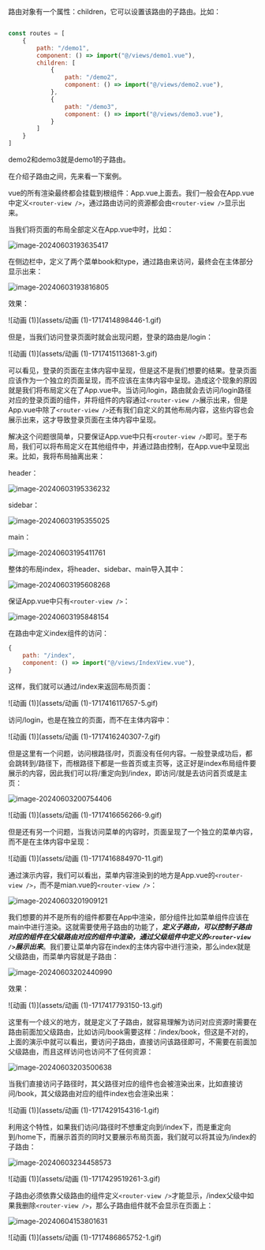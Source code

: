 路由对象有一个属性：children，它可以设置该路由的子路由。比如：

```js

const routes = [
    {
        path: "/demo1",
        component: () => import("@/views/demo1.vue"),
        children: [
            {
                path: "/demo2",
        		component: () => import("@/views/demo2.vue"),
            },
            {
                path: "/demo3",
        		component: () => import("@/views/demo3.vue"),
            }
        ]
    }
]
```

demo2和demo3就是demo1的子路由。

在介绍子路由之间，先来看一下案例。

vue的所有渲染最终都会挂载到根组件：App.vue上面去。我们一般会在App.vue中定义`<router-view />`，通过路由访问的资源都会由`<router-view />`显示出来。

当我们将页面的布局全部定义在App.vue中时，比如：

![image-20240603193635417](assets/image-20240603193635417.png)

在侧边栏中，定义了两个菜单book和type，通过路由来访问，最终会在主体部分显示出来：

![image-20240603193816805](assets/image-20240603193816805.png)

效果：

![动画 (1)](assets/动画 (1)-1717414898446-1.gif)

但是，当我们访问登录页面时就会出现问题，登录的路由是/login：

![动画 (1)](assets/动画 (1)-1717415113681-3.gif)

可以看见，登录的页面在主体内容中呈现，但是这不是我们想要的结果。登录页面应该作为一个独立的页面呈现，而不应该在主体内容中呈现。造成这个现象的原因就是我们将布局定义在了App.vue中。当访问/login，路由就会去访问/login路径对应的登录页面的组件，并将组件的内容通过`<router-view />`展示出来，但是App.vue中除了`<router-view />`还有我们自定义的其他布局内容，这些内容也会展示出来，这才导致登录页面在主体内容中呈现。

解决这个问题很简单，只要保证App.vue中只有`<router-view />`即可。至于布局，我们可以将布局定义在其他组件中，并通过路由控制，在App.vue中呈现出来。比如，我将布局抽离出来：

header：

![image-20240603195336232](assets/image-20240603195336232.png)

sidebar：

![image-20240603195355025](assets/image-20240603195355025.png)

main：

![image-20240603195411761](assets/image-20240603195411761.png)

整体的布局index，将header、sidebar、main导入其中：

![image-20240603195608268](assets/image-20240603195608268.png)

保证App.vue中只有`<router-view />`：

![image-20240603195848154](assets/image-20240603195848154.png)

在路由中定义index组件的访问：

```js
{
    path: "/index",
    component: () => import("@/views/IndexView.vue"),
}
```

这样，我们就可以通过/index来返回布局页面：

![动画 (1)](assets/动画 (1)-1717416117657-5.gif)

访问/login，也是在独立的页面，而不在主体内容中：

![动画 (1)](assets/动画 (1)-1717416240307-7.gif)

但是这里有一个问题，访问根路径/时，页面没有任何内容。一般登录成功后，都会跳转到/路径下，而根路径下都是一些首页或主页等，这正好是index布局组件要展示的内容，因此我们可以将/重定向到/index，即访问/就是去访问首页或是主页：

![image-20240603200754406](assets/image-20240603200754406.png)

![动画 (1)](assets/动画 (1)-1717416656266-9.gif)

但是还有另一个问题，当我访问菜单的内容时，页面呈现了一个独立的菜单内容，而不是在主体内容中呈现：

![动画 (1)](assets/动画 (1)-1717416884970-11.gif)

通过演示内容，我们可以看出，菜单内容渲染到的地方是App.vue的`<router-view />`，而不是mian.vue的`<router-view />`：

![image-20240603201909121](assets/image-20240603201909121.png)

我们想要的并不是所有的组件都要在App中渲染，部分组件比如菜单组件应该在main中进行渲染。这就需要使用子路由的功能了，***定义子路由，可以控制子路由对应的组件在父级路由对应的组件中渲染，通过父级组件中定义的`<router-view />`展示出来***。我们要让菜单内容在index的主体内容中进行渲染，那么index就是父级路由，而菜单内容就是子路由：

![image-20240603202440990](assets/image-20240603202440990.png)

效果：

![动画 (1)](assets/动画 (1)-1717417793150-13.gif)

这里有一个歧义的地方，就是定义了子路由，就容易理解为访问对应资源时需要在路由前面加父级路由，比如访问/book需要这样：/index/book，但这是不对的，上面的演示中就可以看出，要访问子路由，直接访问该路径即可，不需要在前面加父级路由，而且这样访问也访问不了任何资源：

![image-20240603203500638](assets/image-20240603203500638.png)

当我们直接访问子路径时，其父路径对应的组件也会被渲染出来，比如直接访问/book，其父级路由对应的组件index也会渲染出来：

![动画 (1)](assets/动画 (1)-1717429154316-1.gif)

利用这个特性，如果我们访问/路径时不想重定向到/index下，而是重定向到/home下，而展示首页的同时又要展示布局页面，我们就可以将其设为/index的子路由：

![image-20240603234458573](assets/image-20240603234458573.png)

![动画 (1)](assets/动画 (1)-1717429519261-3.gif)

子路由必须依靠父级路由的组件定义`<router-view />`才能显示，/index父级中如果我删除`<router-view />`，那么子路由组件就不会显示在页面上：

![image-20240604153801631](assets/image-20240604153801631.png)

![动画 (1)](assets/动画 (1)-1717486865752-1.gif)